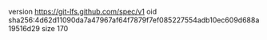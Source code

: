 version https://git-lfs.github.com/spec/v1
oid sha256:4d62d11090da7a47967af64f7879f7ef085227554adb10ec609d688a19516d29
size 170
